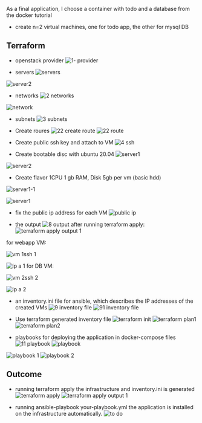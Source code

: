 As a final application, I choose a container with todo and a database from the docker tutorial 
- create n=2 virtual machines, one for todo app, the other for mysql DB 

## Terraform
 - openstack provider
![1- provider](https://github.com/souhair/CloudPractice/assets/25878224/bffa9a29-e33c-4737-959a-e671840d9521)

 - servers
 ![servers](https://github.com/souhair/CloudPractice/assets/25878224/7e05e1ea-50ad-40eb-a45a-cfe7ad09e0a2)

![server2](https://github.com/souhair/CloudPractice/assets/25878224/43600f4f-9025-4cba-b2d7-ef194e7a15af)

 - networks
![2 networks](https://github.com/souhair/CloudPractice/assets/25878224/7e01da12-0e6d-4307-ba14-46dc05ab7bca)

![network](https://github.com/souhair/CloudPractice/assets/25878224/1edc7afd-3c38-48f8-a2d9-ff610556d6c6)

 - subnets
![3 subnets](https://github.com/souhair/CloudPractice/assets/25878224/3db75688-f0ea-49b8-b66b-9696dad61f67)

 - Create roures
![22 create route](https://github.com/souhair/CloudPractice/assets/25878224/ffbb4ad1-818f-4495-8f36-bbc0eefcb629)
![22 route](https://github.com/souhair/CloudPractice/assets/25878224/3f006d8b-bc33-4773-b6d8-14ff75bc546b)
 - Create public ssh key and attach to VM
 ![4 ssh](https://github.com/souhair/CloudPractice/assets/25878224/4ffc9328-e18b-4194-9e11-f6d51e6650df)

 - Create bootable disc with ubuntu 20.04
 ![server1](https://github.com/souhair/CloudPractice/assets/25878224/0fce00a7-9388-403a-95b6-2d9ae0d1530a)

 ![server2](https://github.com/souhair/CloudPractice/assets/25878224/7d71b3d2-8837-4c3c-a11c-99e840808dc1)

 - Create flavor 1CPU 1 gb RAM, Disk 5gb per vm (basic hdd) 

![server1-1](https://github.com/souhair/CloudPractice/assets/25878224/f6c2bb87-04b0-43f2-814f-940d679dfcfe)

![server1](https://github.com/souhair/CloudPractice/assets/25878224/659d4f84-7893-46fa-9c95-a6db21909646)

 - fix the public ip address for each VM
![public ip ](https://github.com/souhair/CloudPractice/assets/25878224/5b743dd2-5f99-4f5c-a2c9-349fa9d66771)


 - the output
![8 output](https://github.com/souhair/CloudPractice/assets/25878224/8cf9a28c-6300-4481-b99d-1c80b191f6de)
after running terraform apply: 
![terraform apply output 1](https://github.com/souhair/CloudPractice/assets/25878224/ed37d6b5-8266-4380-aaee-6d7667364bf5)

for webapp VM:

![vm 1ssh 1](https://github.com/souhair/CloudPractice/assets/25878224/e5390c56-5a05-457c-a2c1-45ba334d02ad)

![ip a 1](https://github.com/souhair/CloudPractice/assets/25878224/514306e9-7381-4070-8c00-cf40db35cc20)
for DB VM:

![vm 2ssh 2](https://github.com/souhair/CloudPractice/assets/25878224/883fa548-3cc3-4c35-a4b2-d6bd4ecb421a)

![ip a 2](https://github.com/souhair/CloudPractice/assets/25878224/b8d62aee-c488-4468-8a72-26fcfcb0d71a)

 - an inventory.ini file for ansible, which describes the IP addresses of the created VMs 
![9 inventory file](https://github.com/souhair/CloudPractice/assets/25878224/2732cfd4-6c37-4fe8-bad9-ce7f586ac882)
![91 inventory file](https://github.com/souhair/CloudPractice/assets/25878224/938fa7b3-9743-412a-9ffd-59d985a9c1b0)

 - Use terraform generated inventory file 
![terraform init](https://github.com/souhair/CloudPractice/assets/25878224/24d35d6f-459c-446f-a7ee-ce76ce5b7c7b)
![terraform plan1](https://github.com/souhair/CloudPractice/assets/25878224/72ae7f59-c9df-47f6-9de0-1ec4acb7498c)
![terraform plan2](https://github.com/souhair/CloudPractice/assets/25878224/c3021b23-0c67-46bf-8455-b45af83a74ee)

 - playbooks for deploying the application in docker-compose files
![11 playbook](https://github.com/souhair/CloudPractice/assets/25878224/55924047-9b60-4be2-9cfa-906bbf31a39f)
![playbook](https://github.com/souhair/CloudPractice/assets/25878224/7a4ec214-6902-409a-a561-0f55ab8c8531)

![playbook 1](https://github.com/souhair/CloudPractice/assets/25878224/907ef6e3-2248-470a-90e6-ba3e52641a07)
![playbook 2](https://github.com/souhair/CloudPractice/assets/25878224/14ec8d30-d24e-42bf-ab48-60e57228cd71)

## Outcome
 - running  terraform apply the infrastructure and inventory.ini is generated
![terraform apply](https://github.com/souhair/CloudPractice/assets/25878224/6acc5ac3-14a7-4c2b-9b23-5885cc77b825)
![terraform apply output 1](https://github.com/souhair/CloudPractice/assets/25878224/fee2fc31-c838-4d25-a803-61389486c33c)

 - running ansible-playbook your-playbook.yml  the application is installed on the infrastructure automatically.
![to do ](https://github.com/souhair/CloudPractice/assets/25878224/65569a8b-dc71-4c76-8cd2-eb7f590ea52e)
